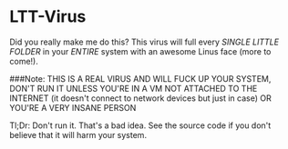 # LTT-Virus
 Did you really make me do this? This virus will full every *SINGLE LITTLE FOLDER* in your _ENTIRE_ system with an awesome Linus face (more to come!). 

###Note: THIS IS A REAL VIRUS AND WILL FUCK UP YOUR SYSTEM, DON'T RUN IT UNLESS YOU'RE IN A VM NOT ATTACHED TO THE INTERNET (it doesn't connect to network devices but just in case) OR YOU'RE A VERY INSANE PERSON

Tl;Dr:
Don't run it. That's a bad idea. See the source code if you don't believe that it will harm your system.
